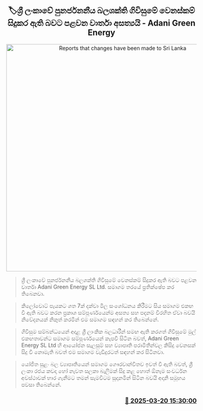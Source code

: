 <p align='center'><b><h2 align='center' title='Reports that changes have been made to Sri Lanka's renewable energy agreement are false - Adani Green Energy'>🏷ශ්‍රී ලංකාවේ පුනර්ජනනීය බලශක්ති ගිවිසුමේ වෙනස්කම් සිදුකර ඇති බවට පළවන වාර්තා අසත්‍යයි - Adani Green Energy </h2></b></p>
<p align='center'><img src='https://helakuru.sgp1.cdn.digitaloceanspaces.com/esana/images/lib/adani-nn.jpg' width='600' alt='Reports that changes have been made to Sri Lanka's renewable energy agreement are false - Adani Green Energy'></p>

> ශ්‍රී ලංකාවේ පුනර්ජනනීය බලශක්ති ගිවිසුමේ වෙනස්කම් සිදුකර ඇති බවට පළවන වාර්තා Adani Green Energy SL Ltd. සමාගම තරයේ ප්‍රතික්ෂේප කර තිබෙනවා.

> කිලෝවොට් පැයකට ශත 7ක් දක්වා මිල සංශෝධනය කිරීමට සිය සමාගම එකඟ වී ඇති බවට කරන ප්‍රකාශ සම්පූර්ණයෙන්ම අසත්‍ය සහ පදනම් විරහිත ඒවා බවයි නිවේදනයක් නිකුත් කරමින් එම සමාගම සඳහන් කර තිබෙන්නේ.

> ගිවිසුම සම්බන්ධයෙන් අදාළ ශ්‍රී ලාංකික බලධාරීන් සමඟ ඇති කරගත් ගිවිසුමේ මුල් එකඟතාවන්ට සමාගම සම්පූර්ණයෙන් කැපවී සිටින බවත්, Adani Green Energy SL Ltd හි ආයෝජන සැලසුම් සහ ව්‍යාපෘති පරාමිතීන්වල කිසිදු වෙනසක් සිදු වී නොමැති බවත් එම සමාගම වැඩිදුරටත් සඳහන් කර සිටිනවා.

> යෝජිත සුළං බල ව්‍යාපෘතියෙන් සමාගම ගෞරවාන්විතව ඉවත් වී ඇති බවත්, ශ්‍රී ලංකා රජය කවදා හෝ නැවත සලකා බැලීමක් සිදු කළ හොත් ඕනෑම සංවර්ධන අවස්ථාවක් භාර ගැනීමට තමන් සැමවිටම සූදානමින් සිටින බවයි අදානි සමූහය පවසා තිබෙන්නේ. 



<h3 align='right'><a href='https://www.helakuru.lk/esana/p/108495/'>📅 2025-03-20 15:30:00</a></h3>
